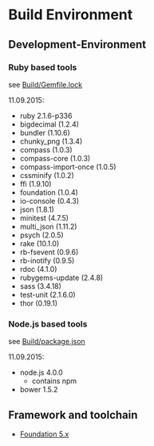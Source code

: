 # Build Environment

## Development-Environment

### Ruby based tools

see [Build/Gemfile.lock](./Build/Gemfile.lock)

11.09.2015:

- ruby 2.1.6-p336
- bigdecimal (1.2.4)
- bundler (1.10.6)
- chunky_png (1.3.4)
- compass (1.0.3)
- compass-core (1.0.3)
- compass-import-once (1.0.5)
- cssminify (1.0.2)
- ffi (1.9.10)
- foundation (1.0.4)
- io-console (0.4.3)
- json (1.8.1)
- minitest (4.7.5)
- multi_json (1.11.2)
- psych (2.0.5)
- rake (10.1.0)
- rb-fsevent (0.9.6)
- rb-inotify (0.9.5)
- rdoc (4.1.0)
- rubygems-update (2.4.8)
- sass (3.4.18)
- test-unit (2.1.6.0)
- thor (0.19.1)

### Node.js based tools

see [Build/package.json](./Build/package.json)

11.09.2015:

- node.js 4.0.0
  - contains npm
- bower 1.5.2

## Framework and toolchain

- [Foundation 5.x](http://foundation.zurb.com)
